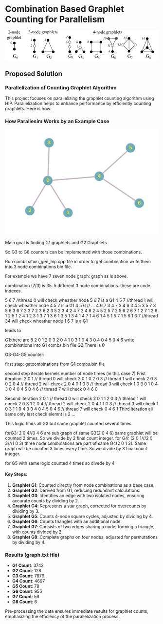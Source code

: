 # Combination Based Graphlet Counting for Parallelism

![Project Logo](images/graphlets.png)

## Proposed Solution

### Parallelization of Counting Graphlet Algorithm

This project focuses on parallelizing the graphlet counting algorithm using HIP.
Parallelization helps to enhance performance by efficiently counting graphlets. 
Here is how:

### How Parallesim Works by an Example Case
![Project Logo](images/example.png)

Main goal is finding G1 graphlets and G2 Graphlets
 
So G3 to G8 counters can be implemented with those combinations.

Run combination_gen_hip.cpp file in order to get combination write them into 3 node combinations bin file.

For example we have 7 seven node graph: graph ss is above.

combination (7/3) is 35. 5 different 3 node combinations.
these are code indexes.

5 6 7 //thread 0 will check wheather node 5 6 7 is a G1
4 5 7 //thread 1 will check wheather node 4 5 7 is a G1
4 5 6 // ...
4 6 7 
3 4 7 
3 4 6 
3 4 5 
3 5 7 
3 5 6 
3 6 7 
2 3 7 
2 3 6 
2 3 5 
2 3 4 
2 4 7 
2 4 6 
2 4 5 
2 5 7 
2 5 6 
2 6 7 
1 2 7 
1 2 6 
1 2 5 
1 2 4 
1 2 3 
1 3 7 
1 3 6 
1 3 5 
1 3 4 
1 4 7 
1 4 6 
1 4 5 
1 5 7 
1 5 6 
1 6 7 //thread 34 will check wheather node 1 6 7 is a G1

leads to 

G1:there are 8
2 0 1
2 0 3
2 0 4
1 0 3
1 0 4
3 0 4
0 4 5
0 4 6
write combinations into G1 combs.bin file
G2:There is 0

G3-G4-G5 counter:

first step: getcombinations from G1 combs.bin file

second step iterate kernels number of node times (in this case 7)
Frist iteration:
2 0 1 // thread 0 will check 2 0 1 0 
2 0 3 // thread 1 will check 2 0 3 0
2 0 4 // thread 2 will check 2 0 4 0
1 0 3 // thread 3 will check 1 0 3 0
1 0 4
3 0 4
0 4 5
0 4 6 // thread 7 will check 0 4 6 0

Second iteration
2 0 1 // thread 0 will check 2 0 1 1 
2 0 3 // thread 1 will check 2 0 3 1
2 0 4 // thread 2 will check 2 0 4 1
1 0 3 // thread 3 will check 1 0 3 1
1 0 4
3 0 4
0 4 5
0 4 6 // thread 7 will check 0 4 6 1
Third iteration
all same only last check elemnt is 2
...


This logic finds all G3 but same graphlet counted several times.


forG3:
2 0 4//0 4 6 are sub graph of same G3(2 0 4 6)
same graphlet will be counted 2 times. So we divide by 2 final count integer.
for G4: 
(2 0 1///2 0 3///1 0 3) three node combinations are part of same G4(2 0 1 3). Same graph will be counted
3 times every time. So we divide by 3 final count integer.

for G5 
with same logic counted 4 times so divede by 4

#### Key Steps:
1. **Graphlet G1**: Counted directly from node combinations as a base case.
2. **Graphlet G2**: Derived from G1, reducing redundant calculations.
3. **Graphlet G3**: Identifies an edge with two isolated nodes, ensuring accurate counts by dividing by 2.
4. **Graphlet G4**: Represents a star graph, corrected for overcounts by dividing by 3.
5. **Graphlet G5**: Counts 4-node square cycles, adjusted by dividing by 4.
6. **Graphlet G6**: Counts triangles with an additional node.
7. **Graphlet G7**: Consists of two edges sharing a node, forming a triangle, with counts divided by 2.
8. **Graphlet G8**: Complete graphs on four nodes, adjusted for permutations by dividing by 4.

### Results (graph.txt file)
- **G1 Count**: 3742
- **G2 Count**: 128
- **G3 Count**: 7876
- **G4 Count**: 4697
- **G5 Count**: 78
- **G6 Count**: 955
- **G7 Count**: 56
- **G8 Count**: 6

Pre-processing the data ensures immediate results for graphlet counts, emphasizing the efficiency of the parallelization process.
